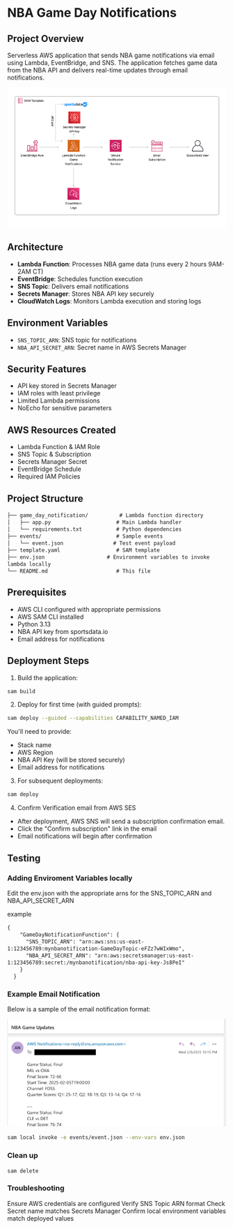 # NBA Game Day Notifications

## Project Overview
Serverless AWS application that sends NBA game notifications via email using Lambda, EventBridge, and SNS. The application fetches game data from the NBA API and delivers real-time updates through email notifications.

![alt text](repo_assets/Architecture_Diagram.png)


## Architecture
- **Lambda Function**: Processes NBA game data (runs every 2 hours 9AM-2AM CT)
- **EventBridge**: Schedules function execution
- **SNS Topic**: Delivers email notifications
- **Secrets Manager**: Stores NBA API key securely
- **CloudWatch Logs**: Monitors Lambda execution and storing logs


## Environment Variables
- `SNS_TOPIC_ARN`: SNS topic for notifications
- `NBA_API_SECRET_ARN`: Secret name in AWS Secrets Manager

## Security Features
- API key stored in Secrets Manager
- IAM roles with least privilege
- Limited Lambda permissions
- NoEcho for sensitive parameters

## AWS Resources Created
- Lambda Function & IAM Role
- SNS Topic & Subscription
- Secrets Manager Secret
- EventBridge Schedule
- Required IAM Policies



## Project Structure
```
├── game_day_notification/          # Lambda function directory
│   ├── app.py                     # Main Lambda handler
│   └── requirements.txt           # Python dependencies
├── events/                        # Sample events
│   └── event.json                # Test event payload
├── template.yaml                  # SAM template
├── env.json                    # Environment variables to invoke lambda locally
└── README.md                      # This file
```

## Prerequisites
- AWS CLI configured with appropriate permissions
- AWS SAM CLI installed
- Python 3.13
- NBA API key from sportsdata.io
- Email address for notifications

## Deployment Steps

1. Build the application:
```bash
sam build
```

2. Deploy for first time (with guided prompts):
```bash
sam deploy --guided --capabilities CAPABILITY_NAMED_IAM
```

You'll need to provide:
- Stack name
- AWS Region
- NBA API Key (will be stored securely)
- Email address for notifications

3. For subsequent deployments:
```bash
sam deploy
```

4. Confirm Verification email from AWS SES
- After deployment, AWS SNS will send a subscription confirmation email. 
- Click the "Confirm subscription" link in the email
- Email notifications will begin after confirmation
## Testing

### Adding Enviroment Variables locally 
Edit the env.json with the appropriate arns for the SNS_TOPIC_ARN and NBA_API_SECRET_ARN

example
```
{
    "GameDayNotificationFunction": {
      "SNS_TOPIC_ARN": "arn:aws:sns:us-east-1:123456789:mynbanotification-GameDayTopic-eFZz7wWIxWmo",
      "NBA_API_SECRET_ARN": "arn:aws:secretsmanager:us-east-1:123456789:secret:/mynbanotification/nba-api-key-Js8PeI"
    }
  }
```
### Example Email Notification
Below is a sample of the email notification format:

![alt text](repo_assets/SNS_Email_NBA.png)

```bash
sam local invoke -e events/event.json --env-vars env.json 
```


### Clean up

```
sam delete
```

### Troubleshooting
Ensure AWS credentials are configured
Verify SNS Topic ARN format
Check Secret name matches Secrets Manager
Confirm local environment variables match deployed values


